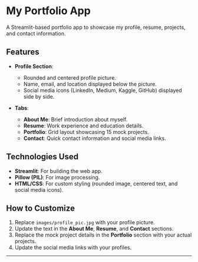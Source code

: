 # My Portfolio App

A Streamlit-based portfolio app to showcase my profile, resume, projects, and contact information.

## Features

- **Profile Section**:
  - Rounded and centered profile picture.
  - Name, email, and location displayed below the picture.
  - Social media icons (LinkedIn, Medium, Kaggle, GitHub) displayed side by side.

- **Tabs**:
  - **About Me**: Brief introduction about myself.
  - **Resume**: Work experience and education details.
  - **Portfolio**: Grid layout showcasing 15 mock projects.
  - **Contact**: Quick contact information and social media links.

## Technologies Used

- **Streamlit**: For building the web app.
- **Pillow (PIL)**: For image processing.
- **HTML/CSS**: For custom styling (rounded image, centered text, and social media icons).

## How to Customize

1. Replace `images/profile_pic.jpg` with your profile picture.
2. Update the text in the **About Me**, **Resume**, and **Contact** sections.
3. Replace the mock project details in the **Portfolio** section with your actual projects.
4. Update the social media links with your profiles.

---